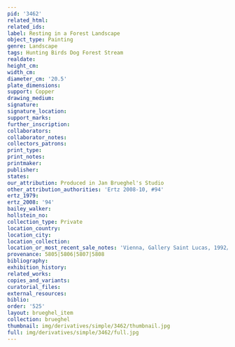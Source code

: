 ```yaml
---
pid: '3462'
related_html: 
related_ids: 
label: Resting in a Forest Landscape
object_type: Painting
genre: Landscape
tags: Hunting Birds Dog Forest Stream
realdate: 
height_cm: 
width_cm: 
diameter_cm: '20.5'
plate_dimensions: 
support: Copper
drawing_medium: 
signature: 
signature_location: 
support_marks: 
further_inscription: 
collaborators: 
collaborator_notes: 
collectors_patrons: 
print_type: 
print_notes: 
printmaker: 
publisher: 
states: 
our_attribution: Produced in Jan Brueghel's Studio
other_attribution_authorities: 'Ertz 2008-10, #94'
ertz_1979: 
ertz_2008: '94'
bailey_walker: 
hollstein_no: 
collection_type: Private
location_country: 
location_city: 
location_collection: 
location_or_most_recent_sale_notes: 'Vienna, Gallery Saint Lucas, 1992/93, cat. #1'
provenance: 5805|5806|5807|5808
bibliography: 
exhibition_history: 
related_works: 
copies_and_variants: 
curatorial_files: 
external_resources: 
biblio: 
order: '525'
layout: brueghel_item
collection: brueghel
thumbnail: img/derivatives/simple/3462/thumbnail.jpg
full: img/derivatives/simple/3462/full.jpg
---
```

